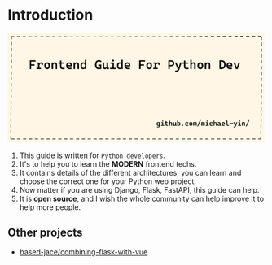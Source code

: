 # Introduction

![](images/head.png)

1. This guide is written for `Python developers`.
1. It's to help you to learn the **MODERN** frontend techs.
1. It contains details of the different architectures, you can learn and choose the correct one for your Python web project.
1. Now matter if you are using Django, Flask, FastAPI, this guide can help.
1. It is **open source**, and I wish the whole community can help improve it to help more people.

## Other projects

* [based-jace/combining-flask-with-vue](https://github.com/based-jace/combining-flask-with-vue)

